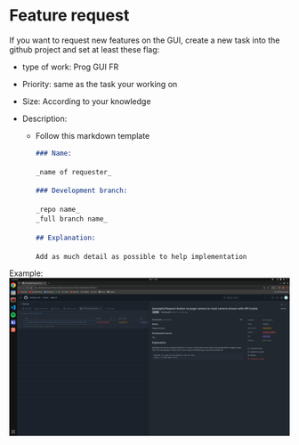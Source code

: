 # Feature request

If you want to request new features on the GUI, create a new task into the github project and set at least these flag:

- type of work: Prog GUI FR
- Priority: same as the task your working on
- Size: According to your knowledge
- Description:

  - Follow this markdown template

    ```md
    ### Name:

    _name of requester_

    ### Development branch:

    _repo name_
    _full branch name_

    ## Explanation:

    Add as much detail as possible to help implementation
    ```

Example:
![FR example](../../img/feature_request.png)

